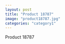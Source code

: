 ```yaml
---
layout: post
title: "Product 18787"
image: "product18787.jpg"
categories: "category1"
---
```

Product 18787
